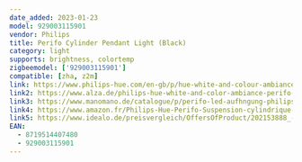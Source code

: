 ```yaml
---
date_added: 2023-01-23
model: 929003115901
vendor: Philips
title: Perifo Cylinder Pendant Light (Black)
category: light
supports: brightness, colortemp
zigbeemodel: ['929003115901']
compatible: [zha, z2m]
link: https://www.philips-hue.com/en-gb/p/hue-white-and-colour-ambiance-perifo-cylinder-pendant/8719514407480
link2: https://www.alza.de/philips-hue-white-and-color-ambiance-perifo-pendelleuchte-schwarz-d7403582.htm
link3: https://www.manomano.de/catalogue/p/perifo-led-aufhngung-philips-hue-40748000-929003115901-einzelner-zylinder-schwarz-61059609
link4: https://www.amazon.fr/Philips-Hue-Perifo-Suspension-cylindrique-compatible/dp/B0BB6MDGDY/
link5: https://www.idealo.de/preisvergleich/OffersOfProduct/202153888_-hue-perifo-erweiterung-schwarz-929003115901-philips.html
EAN: 
  - 8719514407480
  - 929003115901
---
```


